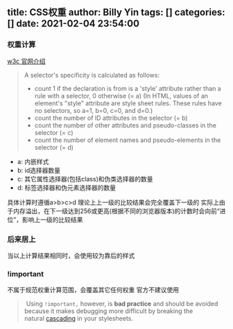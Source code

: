 title: CSS权重
author: Billy Yin
tags: []
categories: []
date: 2021-02-04 23:54:00
---
### 权重计算
[w3c 官网介绍](https://www.w3.org/TR/CSS2/cascade.html#specificity)

> A selector's specificity is calculated as follows:
> * count 1 if the declaration is from is a 'style' attribute rather than a rule with a selector, 0 otherwise (= a) (In HTML, values of an element's "style" attribute are style sheet rules. These rules have no selectors, so a=1, b=0, c=0, and d=0.)
> * count the number of ID attributes in the selector (= b)
> * count the number of other attributes and pseudo-classes in the selector (= c)
> * count the number of element names and pseudo-elements in the selector (= d)

* a: 内嵌样式
* b: id选择器数量
* c: 其它属性选择器(包括class)和伪类选择器的数量
* d: 标签选择器和伪元素选择器的数量

具体计算时遵循a>b>c>d
理论上上一级的比较结果会完全覆盖下一级的
实际上由于内存溢出，在下一级达到256或更高(根据不同的浏览器版本)的计数时会向前“进位”，影响上一级的比较结果

### 后来居上
当以上计算结果相同时，会使用较为靠后的样式

### !important
不属于规范权重计算范围，会覆盖其它任何权重
官方不建议使用
>  Using `!important,` however, is **bad practice** and should be avoided because it makes debugging more difficult by breaking the natural [cascading](https://developer.mozilla.org/en-US/docs/Web/CSS/Cascade) in your stylesheets.

